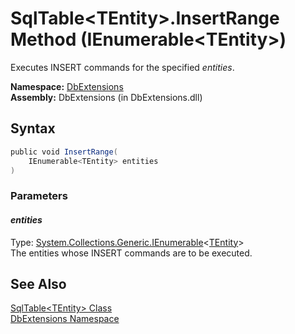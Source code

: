 SqlTable&lt;TEntity>.InsertRange Method (IEnumerable&lt;TEntity>)
=================================================================
Executes INSERT commands for the specified *entities*.

**Namespace:** [DbExtensions][1]  
**Assembly:** DbExtensions (in DbExtensions.dll)

Syntax
------

```csharp
public void InsertRange(
	IEnumerable<TEntity> entities
)
```

### Parameters

#### *entities*
Type: [System.Collections.Generic.IEnumerable][2]&lt;[TEntity][3]>  
The entities whose INSERT commands are to be executed.


See Also
--------
[SqlTable&lt;TEntity> Class][3]  
[DbExtensions Namespace][1]  

[1]: ../README.md
[2]: http://msdn.microsoft.com/en-us/library/9eekhta0
[3]: README.md